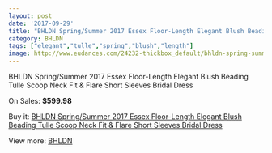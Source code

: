 ```yaml
---
layout: post
date: '2017-09-29'
title: "BHLDN Spring/Summer 2017 Essex Floor-Length Elegant Blush Beading Tulle Scoop Neck Fit & Flare Short Sleeves Bridal Dress"
category: BHLDN
tags: ["elegant","tulle","spring","blush","length"]
image: http://www.eudances.com/24232-thickbox_default/bhldn-spring-summer-2017-essex-floor-length-elegant-blush-beading-tulle-scoop-neck-fit-flare-short-sleeves-bridal-dress.jpg
---
```

BHLDN Spring/Summer 2017 Essex Floor-Length Elegant Blush Beading Tulle Scoop Neck Fit & Flare Short Sleeves Bridal Dress

On Sales: **$599.98**
<a href="https://www.eudances.com/en/bhldn/8056-bhldn-spring-summer-2017-essex-floor-length-elegant-blush-beading-tulle-scoop-neck-fit-flare-short-sleeves-bridal-dress.html"><amp-img layout="responsive" width="600" height="600" src="//www.eudances.com/24232-thickbox_default/bhldn-spring-summer-2017-essex-floor-length-elegant-blush-beading-tulle-scoop-neck-fit-flare-short-sleeves-bridal-dress.jpg" alt="BHLDN Spring/Summer 2017 Essex Floor-Length Elegant Blush Beading Tulle Scoop Neck Fit & Flare Short Sleeves Bridal Dress 0" /></a>
<a href="https://www.eudances.com/en/bhldn/8056-bhldn-spring-summer-2017-essex-floor-length-elegant-blush-beading-tulle-scoop-neck-fit-flare-short-sleeves-bridal-dress.html"><amp-img layout="responsive" width="600" height="600" src="//www.eudances.com/24236-thickbox_default/bhldn-spring-summer-2017-essex-floor-length-elegant-blush-beading-tulle-scoop-neck-fit-flare-short-sleeves-bridal-dress.jpg" alt="BHLDN Spring/Summer 2017 Essex Floor-Length Elegant Blush Beading Tulle Scoop Neck Fit & Flare Short Sleeves Bridal Dress 1" /></a>
<a href="https://www.eudances.com/en/bhldn/8056-bhldn-spring-summer-2017-essex-floor-length-elegant-blush-beading-tulle-scoop-neck-fit-flare-short-sleeves-bridal-dress.html"><amp-img layout="responsive" width="600" height="600" src="//www.eudances.com/24235-thickbox_default/bhldn-spring-summer-2017-essex-floor-length-elegant-blush-beading-tulle-scoop-neck-fit-flare-short-sleeves-bridal-dress.jpg" alt="BHLDN Spring/Summer 2017 Essex Floor-Length Elegant Blush Beading Tulle Scoop Neck Fit & Flare Short Sleeves Bridal Dress 2" /></a>
<a href="https://www.eudances.com/en/bhldn/8056-bhldn-spring-summer-2017-essex-floor-length-elegant-blush-beading-tulle-scoop-neck-fit-flare-short-sleeves-bridal-dress.html"><amp-img layout="responsive" width="600" height="600" src="//www.eudances.com/24234-thickbox_default/bhldn-spring-summer-2017-essex-floor-length-elegant-blush-beading-tulle-scoop-neck-fit-flare-short-sleeves-bridal-dress.jpg" alt="BHLDN Spring/Summer 2017 Essex Floor-Length Elegant Blush Beading Tulle Scoop Neck Fit & Flare Short Sleeves Bridal Dress 3" /></a>
<a href="https://www.eudances.com/en/bhldn/8056-bhldn-spring-summer-2017-essex-floor-length-elegant-blush-beading-tulle-scoop-neck-fit-flare-short-sleeves-bridal-dress.html"><amp-img layout="responsive" width="600" height="600" src="//www.eudances.com/24233-thickbox_default/bhldn-spring-summer-2017-essex-floor-length-elegant-blush-beading-tulle-scoop-neck-fit-flare-short-sleeves-bridal-dress.jpg" alt="BHLDN Spring/Summer 2017 Essex Floor-Length Elegant Blush Beading Tulle Scoop Neck Fit & Flare Short Sleeves Bridal Dress 4" /></a>

Buy it: [BHLDN Spring/Summer 2017 Essex Floor-Length Elegant Blush Beading Tulle Scoop Neck Fit & Flare Short Sleeves Bridal Dress](https://www.eudances.com/en/bhldn/8056-bhldn-spring-summer-2017-essex-floor-length-elegant-blush-beading-tulle-scoop-neck-fit-flare-short-sleeves-bridal-dress.html "BHLDN Spring/Summer 2017 Essex Floor-Length Elegant Blush Beading Tulle Scoop Neck Fit & Flare Short Sleeves Bridal Dress")

View more: [BHLDN](https://www.eudances.com/en/124-bhldn "BHLDN")